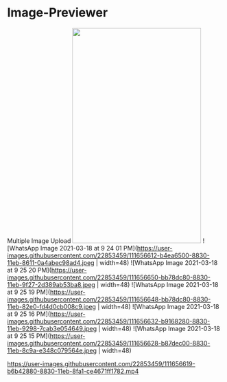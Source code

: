# Image-Previewer
Multiple Image Upload
<img src="https://user-images.githubusercontent.com/22853459/111656612-b4ea6500-8830-11eb-8611-0a4abec98ad4.jpeg" width="300" height="500">
![WhatsApp Image 2021-03-18 at 9 24 01 PM](https://user-images.githubusercontent.com/22853459/111656612-b4ea6500-8830-11eb-8611-0a4abec98ad4.jpeg | width=48)
![WhatsApp Image 2021-03-18 at 9 25 20 PM](https://user-images.githubusercontent.com/22853459/111656650-bb78dc80-8830-11eb-9f27-2d389ab53ba8.jpeg | width=48)
![WhatsApp Image 2021-03-18 at 9 25 19 PM](https://user-images.githubusercontent.com/22853459/111656648-bb78dc80-8830-11eb-82e0-fd4d0cb008c9.jpeg | width=48)
![WhatsApp Image 2021-03-18 at 9 25 16 PM](https://user-images.githubusercontent.com/22853459/111656632-b9168280-8830-11eb-9298-7cab3e054649.jpeg | width=48)
![WhatsApp Image 2021-03-18 at 9 25 15 PM](https://user-images.githubusercontent.com/22853459/111656628-b87dec00-8830-11eb-8c9a-e348c079564e.jpeg | width=48)


https://user-images.githubusercontent.com/22853459/111656619-b6b42880-8830-11eb-8fa1-ce4671ff1782.mp4

